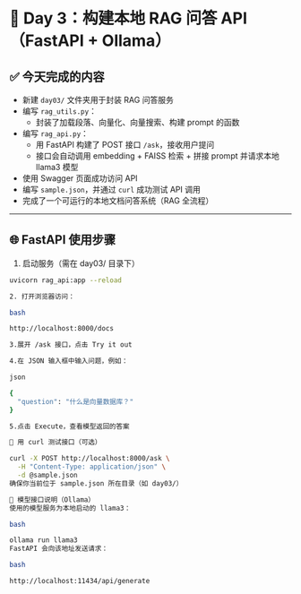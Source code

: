 # 📘 Day 3：构建本地 RAG 问答 API（FastAPI + Ollama）

## ✅ 今天完成的内容

- 新建 `day03/` 文件夹用于封装 RAG 问答服务
- 编写 `rag_utils.py`：
  - 封装了加载段落、向量化、向量搜索、构建 prompt 的函数
- 编写 `rag_api.py`：
  - 用 FastAPI 构建了 POST 接口 `/ask`，接收用户提问
  - 接口会自动调用 embedding + FAISS 检索 + 拼接 prompt 并请求本地 llama3 模型
- 使用 Swagger 页面成功访问 API
- 编写 `sample.json`，并通过 `curl` 成功测试 API 调用
- 完成了一个可运行的本地文档问答系统（RAG 全流程）

---

## 🌐 FastAPI 使用步骤

1. 启动服务（需在 day03/ 目录下）

```bash
uvicorn rag_api:app --reload

2. 打开浏览器访问：

bash

http://localhost:8000/docs

3.展开 /ask 接口，点击 Try it out

4.在 JSON 输入框中输入问题，例如：

json

{
  "question": "什么是向量数据库？"
}

5.点击 Execute，查看模型返回的答案

🧪 用 curl 测试接口（可选）

curl -X POST http://localhost:8000/ask \
  -H "Content-Type: application/json" \
  -d @sample.json
确保你当前位于 sample.json 所在目录（如 day03/）

🔁 模型接口说明（Ollama）
使用的模型服务为本地启动的 llama3：

bash

ollama run llama3
FastAPI 会向该地址发送请求：

bash

http://localhost:11434/api/generate